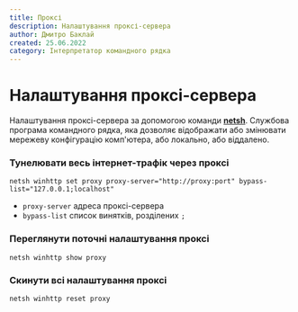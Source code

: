 ```yaml
---
title: Проксі
description: Налаштування проксі-сервера
author: Дмитро Баклай
created: 25.06.2022
category: Інтерпретатор командного рядка
---
```


# Налаштування проксі-сервера

Налаштування проксі-сервера за допомогою команди **[netsh](https://docs.microsoft.com/en-us/windows-server/administration/windows-commands/netsh 'Microsoft Dosc')**.
Службова програма командного рядка, яка дозволяє відображати або змінювати мережеву конфігурацію комп'ютера, або локально, або віддалено.

### Тунелювати весь інтернет-трафік через проксі

```
netsh winhttp set proxy proxy-server="http://proxy:port" bypass-list="127.0.0.1;localhost"
```

- `proxy-server` адреса проксі-сервера
- `bypass-list` список винятків, розділених `;`

### Переглянути поточні налаштування проксі

```
netsh winhttp show proxy
```

### Скинути всі налаштування проксі

```
netsh winhttp reset proxy
```
